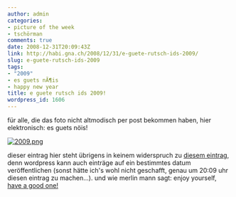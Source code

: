 ```yaml
---
author: admin
categories:
- picture of the week
- tschörman
comments: true
date: 2008-12-31T20:09:43Z
link: http://habi.gna.ch/2008/12/31/e-guete-rutsch-ids-2009/
slug: e-guete-rutsch-ids-2009
tags:
- "2009"
- es guets nÃ¶is
- happy new year
title: e guete rutsch ids 2009!
wordpress_id: 1606
---
```


für alle, die das foto nicht altmodisch per post bekommen haben, hier elektronisch: es guets nöis!



[![2009.png](http://habi.gna.ch/wp-content/uploads/2008/12/2009.jpg)](http://habi.gna.ch/wp-content/uploads/2008/12/2009.png)




dieser eintrag hier steht übrigens in keinem widerspruch zu [diesem eintrag](http://habi.gna.ch/2008/12/25/im-offline/), denn wordpress kann auch einträge auf ein bestimmtes datum veröffentlichen (sonst hätte ich's wohl nicht geschafft, genau um 20:09 uhr diesen eintrag zu machen...). und wie merlin mann sagt: enjoy yourself, [have a good one!](http://www.kungfugrippe.com/post/66458912)

